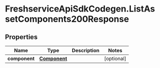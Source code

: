 # FreshserviceApiSdkCodegen.ListAssetComponents200Response

## Properties

| Name          | Type                          | Description | Notes      |
| ------------- | ----------------------------- | ----------- | ---------- |
| **component** | [**Component**](Component.md) |             | [optional] |

